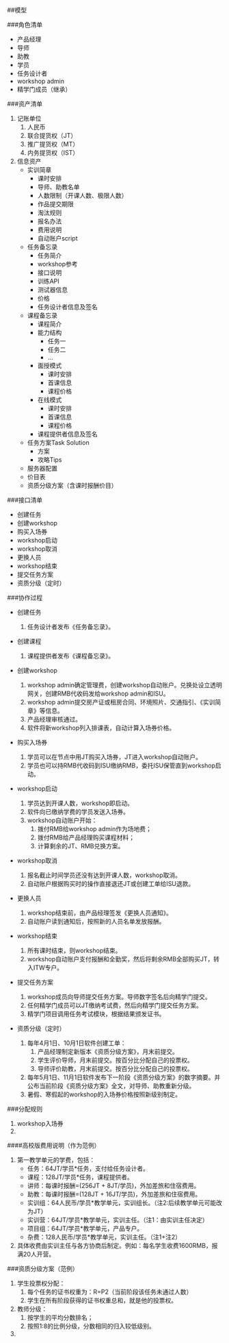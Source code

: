 ##模型


###角色清单
* 产品经理
* 导师
* 助教
* 学员
* 任务设计者
* workshop admin
* 精学门成员（继承）

###资产清单
1. 记账单位
	1. 人民币
	2. 联合提货权（JT）
	3. 推广提货权（MT）
	4. 内务提货权（IST）
2. 信息资产
	* 实训简章
		* 课时安排
		* 导师、助教名单
		* 人数限制（开课人数、极限人数）
		* 作品提交期限
		* 淘汰规则
		* 报名办法
		* 费用说明
		* 自动账户script
	* 任务备忘录
		* 任务简介
		* workshop参考
		* 接口说明
		* 训练API
		* 测试器信息
		* 价格
		* 任务设计者信息及签名
	* 课程备忘录
		* 课程简介
		* 能力结构
			* 任务一
			* 任务二
			* ...
		* 面授模式
			* 课时安排
			* 首课信息
			* 课程价格 
		* 在线模式
			* 课时安排
			* 首课信息
		 	* 课程价格
		* 课程提供者信息及签名
	* 任务方案Task Solution
	    * 方案
	    * 攻略Tips
	* 服务器配置
	* 价目表
	* 资质分级方案（含课时报酬价目）

###接口清单
* 创建任务
* 创建workshop
* 购买入场券
* workshop启动
* workshop取消
* 更换人员
* workshop结束
* 提交任务方案
* 资质分级（定时）

###协作过程
* 创建任务
    1. 任务设计者发布《任务备忘录》。

* 创建课程
	1. 课程提供者发布《课程备忘录》。

* 创建workshop
    1. workshop admin确定管理费，创建workshop自动账户。兑换处设立透明网关，创建RMB代收码发给workshop admin和ISU。
    2. workshop admin提交房产证或租房合同、环境照片、交通指引、《实训简章》等信息。
    3. 产品经理审核通过。
	4. 软件将新workshop列入排课表，自动计算入场券价格。

* 购买入场券
    1. 学员可以在节点中用JT购买入场券，JT进入workshop自动账户。
    3. 学员也可以持RMB代收码到ISU缴纳RMB，委托ISU保管直到workshop启动。

* workshop启动
    1. 学员达到开课人数，workshop即启动。
    2. 软件向已缴纳学费的学员发送入场券。
    3. workshop自动账户开始：
        1. 拨付RMB给workshop admin作为场地费；
        2. 拨付RMB给产品经理购买课程材料；
        3. 计算剩余的JT、RMB兑换方案。
    
* workshop取消
    1. 报名截止时间学员还没有达到开课人数，workshop取消。
    2. 自动账户根据购买时的操作直接退还JT或创建工单给ISU退款。

* 更换人员
    1. workshop结束前，由产品经理签发《更换人员通知》。
    2. 自动账户读到通知后，按照新的人员名单发放报酬。

* workshop结束
    1. 所有课时结束，则workshop结束。
    2. workshop自动账户支付报酬和全勤奖，然后将剩余RMB全部购买JT，转入ITW专户。

* 提交任务方案
    1. workshop成员向导师提交任务方案。导师数字签名后向精学门提交。
    2. 任何精学门成员可以JT缴纳考试费，然后向精学门提交任务方案。
    3. 精学门项目调用任务考试模块，根据结果颁发证书。

* 资质分级（定时）
    1. 每年4月1日、10月1日软件创建工单：
        1. 产品经理制定新版本《资质分级方案》，月末前提交。
        2. 学生评价导师，月末前提交。按百分比分配自己的投票权。
        3. 导师评价助教，月末前提交。按百分比分配自己的投票权。
    2. 每年5月1日、11月1日软件发布下一阶段《资质分级方案》的数字摘要。并公布当前阶段《资质分级方案》全文，对导师、助教重新分级。
    3. 暑假、寒假起的workshop的入场券价格按照新级别制定。

###分配规则
1. workshop入场券
2. 

####高校版费用说明（作为范例）
1. 第一教学单元的学费，包括：
	* 任务：64JT/学员*任务，支付给任务设计者。
	* 课程：128JT/学员*任务，课程提供者。
	* 讲师：每课时报酬=(256JT + 8JT/学员)，外加差旅和住宿费用。  
	* 助教：每课时报酬=(128JT + 16JT/学员)，外加差旅和住宿费用。
	* 实训组：64人民币/学员*教学单元，实训组长。（注2:后续教学单元可能改为JT）
	* 实训营：64JT/学员*教学单元，实训主任。（注1：由实训主任决定）
	* 项目组：64JT/学员*教学单元，产品专户。
	* 杂费：128人民币/学员*教学单元，实训主任。（注1+注2）
2. 具体收费由实训主任与各方协商后制定。例如：每名学生收费1600RMB，报满20人开营。

###资质分级方案（范例）
1. 学生投票权分配：
    1. 每个任务的证书权重为：R=P2（当前阶段该任务未通过人数）
    2. 学生在所有阶段获得的证书权重总和，就是他的投票权。
2. 教师分级：
    1. 按学生的平均分数排名；
    2. 按照1:8的比例分级，分数相同的归入较低级别。
2. 

